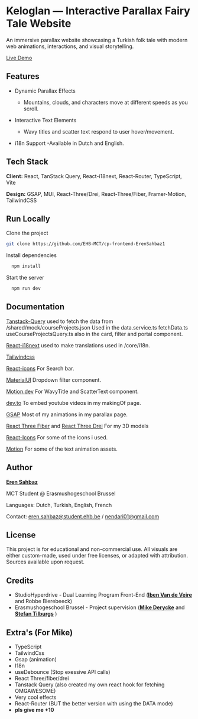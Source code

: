 # Keloglan — Interactive Parallax Fairy Tale Website

An immersive parallax website showcasing a Turkish folk tale with modern web animations, interactions, and visual storytelling.

[Live Demo](https://react.i18next.com/)

## Features

- Dynamic Parallax Effects

  - Mountains, clouds, and characters move at different speeds as you scroll.

- Interactive Text Elements

  - Wavy titles and scatter text respond to user hover/movement.

- i18n Support
  -Available in Dutch and English.

## Tech Stack

**Client:** React, TanStack Query, React-i18next, React-Router, TypeScript, Vite

**Design:** GSAP, MUI, React-Three/Drei, React-Three/Fiber, Framer-Motion, TailwindCSS

## Run Locally

Clone the project

```bash
git clone https://github.com/EHB-MCT/cp-frontend-ErenSahbaz1
```

Install dependencies

```bash
  npm install
```

Start the server

```bash
  npm run dev
```

## Documentation

[Tanstack-Query](https://tanstack.com/query/latest) used to fetch the data from /shared/mock/courseProjects.json Used in the data.service.ts fetchData.ts useCourseProjectsQuery.ts also in the card, filter and portal component.

[React-i18next](https://react.i18next.com/) used to make translations used in /core/i18n.

[Tailwindcss](https://tailwindcss.com/docs/installation/using-vite)

[React-icons](https://react-icons.github.io/react-icons/) For Search bar.

[MaterialUI](https://mui.com/material-ui/react-select/) Dropdown filter component.

[Motion.dev](https://tanstack.com/query/latest) For WavyTitle and ScatterText component.

[dev.to](https://dev.to/bravemaster619/simplest-way-to-embed-a-youtube-video-in-your-react-app-3bk2) To embed youtube videos in my makingOf page.

[GSAP](https://gsap.com/docs/v3/) Most of my animations in my parallax page.

[React Three Fiber](https://r3f.docs.pmnd.rs/getting-started/introduction?trk=public_post_comment-text) and [React Three Drei](https://drei.docs.pmnd.rs/getting-started/introduction) For my 3D models

[React-Icons](https://react-icons.github.io/react-icons/) For some of the icons i used.

[Motion](https://examples.motion.dev/react) For some of the text animation assets.

## Author

[**Eren Sahbaz**](https://www.github.com/octokatherine)

MCT Student @ Erasmushogeschool Brussel

Languages: Dutch, Turkish, English, French

Contact: eren.sahbaz@student.ehb.be / nendari01@gmail.com

## License

This project is for educational and non-commercial use. All visuals are either custom-made, used under free licenses, or adapted with attribution. Sources available upon request.

## Credits

- StudioHyperdrive - Dual Learning Program Front-End ([**Iben Van de Veire**](https://www.linkedin.com/in/ibenvandeveire/) and Robbe Bierebeeck)
- Erasmushogeschool Brussel - Project supervision ([**Mike Derycke**](https://www.linkedin.com/in/mike-derycke-a01ab822/) and [**Stefan Tilburgs**](https://www.linkedin.com/in/stefan-tilburgs-2002059/) )

## Extra's (For Mike)

- TypeScript
- TailwindCss
- Gsap (animation)
- I18n
- useDebounce (Stop exessive API calls)
- React Three/fiber/drei
- Tanstack Query (also created my own react hook for fetching OMGAWESOME)
- Very cool effects
- React-Router (BUT the better version with using the DATA mode)
- **pls give me +10**
